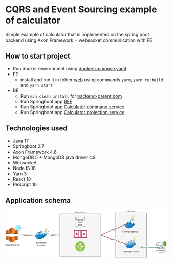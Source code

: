 # CQRS and Event Sourcing example of calculator

Simple example of calculator that is implemented on the spring boot backend using Axon Framework + websocket
communication with FE.

## How to start project

- Run docker environment using [docker-compose.yaml](local-environment/docker-compose.yaml)
- FE
  - install and run it in folder [web](web) using commands `yarn`, `yarn re:build` and `yarn start`
- BE
  - Run `mvn clean install` for [backend-parent pom](backend/pom.xml)
  - Run Springboot app [BFF](backend/bff/src/main/java/cz/assist/axon_training/bff/BFF.java)
  - Run Springboot
    app [Calculator command service](backend/calculator-domain/calculator-command-service/src/main/java/cz/assist/axon_training/command/DomainCalculatorCommandService.java)
  - Run Springboot
    app [Calculator projection service](backend/calculator-domain/calculator-projection-service/src/main/java/cz/assist/axon_training/projection/DomainCalculatorProjectionService.java)

## Technologies used

- Java 17
- Springboot 2.7
- Axon Framework 4.6
- MongoDB 5 + MongoDB java driver 4.8
- Websocket
- NodeJS 18
- Yarn 3
- React 18
- ReScript 10

## Application schema

![app schema](app_schema.jpg)

